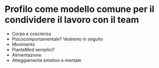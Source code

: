 # Profilo come modello comune per il condividere il lavoro con il team

- Corpo e coscienza 
- Psicocomportamentale? Vedremo in seguito
- Movimento 
- PianteMed semplici? 
- Alimentazione
- Atteggiamente emotivo e mentale


<!--stackedit_data:
eyJoaXN0b3J5IjpbMzMzNjQyNDAwXX0=
-->